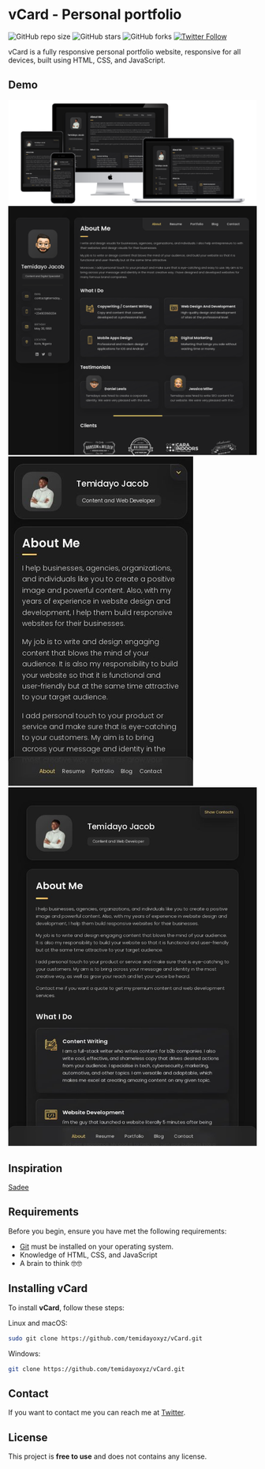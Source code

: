 # vCard - Personal portfolio

![GitHub repo size](https://img.shields.io/github/repo-size/temidayoxyz/vcard)
![GitHub stars](https://img.shields.io/github/stars/temidayoxyz/vcard?style=social)
![GitHub forks](https://img.shields.io/github/forks/temidayoxyz/vcard?style=social)
[![Twitter Follow](https://img.shields.io/twitter/follow/temidayoxyz?style=social)](https://twitter.com/intent/follow?screen_name=temidayoxyz)

vCard is a fully responsive personal portfolio website, responsive for all devices, built using HTML, CSS, and JavaScript.

## Demo

![vCard Responsive Demo](./website-demo-image/all-devices.png "Responsive Demo")
![vCard Desktop Demo](./website-demo-image/desktop.png "Desktop Demo")
![vCard Mobile Demo](./website-demo-image/mobile.jpg "Mobile Demo")
![vCard Tablet Demo](./website-demo-image/tablet.jpg "Tablet Demo")

## Inspiration

[Sadee](https://github.com/codewithsadee/vcard-personal-portfolio)

## Requirements

Before you begin, ensure you have met the following requirements:

* [Git](https://git-scm.com/downloads "Download Git") must be installed on your operating system.
* Knowledge of HTML, CSS, and JavaScript
* A brain to think 🤓🤓

## Installing vCard

To install **vCard**, follow these steps:

Linux and macOS:

```bash
sudo git clone https://github.com/temidayoxyz/vCard.git
```

Windows:

```bash
git clone https://github.com/temidayoxyz/vCard.git
```

## Contact

If you want to contact me you can reach me at [Twitter](https://www.twitter.com/temidayoxyz).

## License

This project is **free to use** and does not contains any license.
